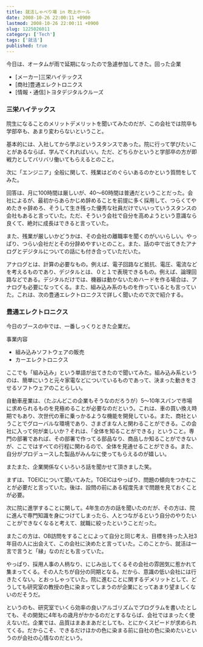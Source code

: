 ```yaml
---
title: 就活しゃべり場 in 吹上ホール
date: 2008-10-26 22:00:11 +0900
lastmod: 2008-10-26 22:00:11 +0900
slug: 1225026011
category: ['Tech']
tags: ['就活']
published: true
---
```


今日は、オータムが雨で延期になったので急遽参加してきた。回った企業

- [メーカー]三栄ハイテックス
- [商社]豊通エレクトロニクス
- [情報・通信]トヨタデジタルクルーズ


### 三栄ハイテックス

院生になることのメリットデメリットを聞いてみたのだが、この会社では院卒も学部卒も、あまり変わらないということ。

基本的には、入社してから学ぶというスタンスであった。院に行って学びたいことがあるならば、学んでくれればいい。ただ、どちらかというと学部卒の方が即戦力としてバリバリ働いてもらえるとのこと。

次に「エンジニア」全般に関して、残業はどのぐらいあるのかという質問をしてみた。

回答は、月に100時間は厳しいが、40〜60時間は普通だということだった。会社によるが、最初からあらかじめ辞めることを前提に多く採用して、つらくてやめたきゃ辞めろ、そうして生き残った優秀な社員だけでいいっていうスタンスの会社もあると言っていた。ただ、そういう会社で自分を高めようという意識なら良くて、絶対に成長はできると言っていた。

また、残業が厳しいかどうかは、その会社の離職率を聞くのがいいらしい。やっぱり、つらい会社だとその分辞めやすいとのこと。また、話の中で出てきたアナログとデジタルについての話にも付き合っていただいた。

アナログとは、計算の必要なもの。例えば、電子回路など抵抗、電圧、電流などを考えるものであり、デジタルとは、０と１で表現できるもの。例えば、論理回路などである。デジタルだけでは、機器は動かないためハードを作る場合は、アナログも必要になってくる。また、組み込み系のものを作っているとも言っていた。これは、次の豊通エレクトロニクスで詳しく聞いたので次で紹介する。



### 豊通エレクトロニクス
今日のブースの中では、一番しっくりときた企業だ。

事業内容

- 組み込みソフトウェアの販売
- カーエレクトロニクス


ここでも「組み込み」という単語が出てきたので聞いてみた。組み込み系というのは、簡単にいうと元々家電などについているものであって、決まった動きをさせるソフトウェアのことらしい。

自動車産業は、（たぶんどこの企業もそうなのだろうが）5〜10年スパンで市場に求められるものを見極めることが必要なのだという。これは、車の買い換え時期でもあり、次世代の車に乗っかるような機能を開発している。また、商社ということでグローバルな環境であり、さまざまな人と関わることができる。この会社に入って何が楽しいか？それは、「全体を知ることができる」ということ。専門の部署であれば、その部署で作ってる部品なり、商品しか知ることができないが、ここではすべての行程に関わるので、全体を見通せることができる。また、自分がプロデュースした製品がみんなに使ってもらえるのが嬉しい。

またまた、企業関係なくいろいろ話を聞かせて頂きました笑。

まずは、TOEICについて聞いてみた。TOEICはやっぱり、問題の傾向をつかむことが必要だと言っていた。後は、設問の前にある程度先まで問題を見ておくことが必要。

次に院に進学することに関して。4年生の方の話を聞いたのだが、その方は、院に進んで専門知識を身につけてしまったら、人とつながるという自分のやりたいことができなくなると考えて、就職に絞ったということだった。

またこの方は、OB訪問をすることによって自分と同じ考え、目標を持った入社3年目の人に出会えて、この会社に決めたと言っていた。このことから、就活は一言で言うと「縁」なのだとも言っていた。

やっぱり、採用人事の人柄なり、にじみ出してくるその会社の雰囲気に惹かれて集まってくる。その人たちが自分の同期となる。だから、意識の低い会社には行きたくない。とおっしゃっていた。院に進むことに関するデメリットとして、どうしても研究室の教授の色に染まってしまうのが企業にとってあまり望ましくないのだそうだ。

というのも、研究室でいくら効率の良いアルゴリズムでプログラムを書いたとしても、その開発に4年もの歳月がかかるのだとするならば、会社ではまったく使えないだ。企業では、品質はまあまあだとしても、とにかくスピードが求められてくる。だからこそ、できるだけほかの色に染まる前に自社の色に染めたいというのが会社の心情なのだという。

